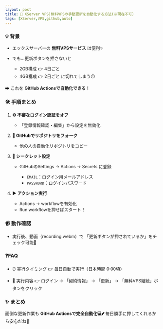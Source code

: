 ```yaml
---
layout: post
title: 🌟 XServer VPS│無料VPSの手動更新を自動化する方法(※現在不可)
tags: [XServer,VPS,github,auto]
---
```


### 💡 背景

* エックスサーバーの **無料VPSサービス** は便利✨
* でも…更新ボタンを押さないと

  * 2GB構成 👉 4日ごと
  * 4GB構成 👉 2日ごと
    に切れてしまう😥

➡ これを **GitHub Actionsで自動化できる！**

### 🛠️ 手順まとめ

1. **⚙️ 不審なログイン認証をオフ**

   * 「登録情報確認・編集」から設定を無効化

2. **🍴 GitHubでリポジトリをフォーク**

   * 他の人の自動化リポジトリをコピー

3. **🔑 シークレット設定**

   * GitHubのSettings → Actions → Secrets に登録

     * `EMAIL`：ログイン用メールアドレス
     * `PASSWORD`：ログインパスワード

4. **▶️ アクション実行**

   * Actions → workflowを有効化
   * Run workflowを押せばスタート！

### 📹 動作確認

* 実行後、動画（recording.webm）で
  「更新ボタンが押されているか」をチェック可能🎥

### ❓FAQ

* ⏰ 実行タイミング
  👉 毎日自動で実行（日本時間 0:00頃）

* 🤖 実行内容
  👉 ログイン → 「契約情報」 → 「更新」 → 「無料VPS継続」ボタンをクリック

### ✨ まとめ

面倒な更新作業も
**GitHub Actionsで完全自動化💻💕**
毎日勝手に押してくれるから安心だね🙌
